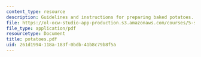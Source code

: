 ```yaml
---
content_type: resource
description: Guidelines and instructions for preparing baked potatoes.
file: https://ol-ocw-studio-app-production.s3.amazonaws.com/courses/5-s16-advanced-kitchen-chemistry-spring-2002/261d1994118a183f0bdb41b8c79b8f5a_potatoes.pdf
file_type: application/pdf
resourcetype: Document
title: potatoes.pdf
uid: 261d1994-118a-183f-0bdb-41b8c79b8f5a
---
```

